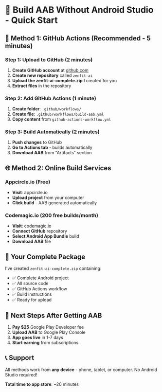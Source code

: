# 🚀 **Build AAB Without Android Studio - Quick Start**

## **📱 Method 1: GitHub Actions (Recommended - 5 minutes)**

### **Step 1: Upload to GitHub (2 minutes)**
1. **Create GitHub account** at [github.com](https://github.com)
2. **Create new repository** called `zenfit-ai`
3. **Upload the zenfit-ai-complete.zip** I created for you
4. **Extract files** in the repository

### **Step 2: Add GitHub Actions (1 minute)**
1. **Create folder**: `.github/workflows/`
2. **Create file**: `.github/workflows/build-aab.yml`
3. **Copy content** from `github-actions-workflow.yml`

### **Step 3: Build Automatically (2 minutes)**
1. **Push changes** to GitHub
2. **Go to Actions tab** - builds automatically
3. **Download AAB** from "Artifacts" section

## **🌐 Method 2: Online Build Services**

### **Appcircle.io (Free)**
- **Visit**: appcircle.io
- **Upload project** from your computer
- **Click build** - AAB generated automatically

### **Codemagic.io (200 free builds/month)**
- **Visit**: codemagic.io
- **Connect GitHub** repository
- **Select Android App Bundle** build
- **Download AAB** file

## **📁 Your Complete Package**
I've created `zenfit-ai-complete.zip` containing:
- ✅ Complete Android project
- ✅ All source code
- ✅ GitHub Actions workflow
- ✅ Build instructions
- ✅ Ready for upload

## **🎯 Next Steps After Getting AAB**
1. **Pay $25** Google Play Developer fee
2. **Upload AAB** to Google Play Console
3. **App goes live** in 1-7 days
4. **Start earning** from subscriptions

## **📞 Support**
All methods work from **any device** - phone, tablet, or computer. No Android Studio required!

**Total time to app store**: ~20 minutes